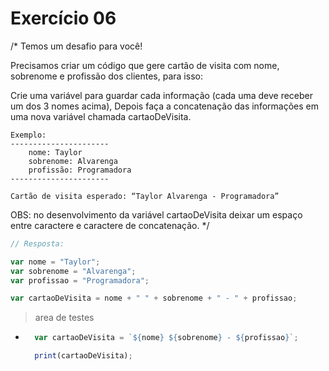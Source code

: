 

# Exercício 06

/* 
Temos um desafio para você! 


Precisamos criar um código que gere cartão de visita com nome, 
sobrenome e profissão dos clientes, para isso:

Crie uma variável para guardar cada informação 
(cada uma deve receber um dos 3 nomes acima), 
Depois faça a concatenação das informações em uma nova variável 
chamada cartaoDeVisita.


    Exemplo:
    ----------------------
        nome: Taylor
        sobrenome: Alvarenga
        profissão: Programadora
    ----------------------

    Cartão de visita esperado: “Taylor Alvarenga - Programadora”


OBS: no desenvolvimento da variável cartaoDeVisita deixar um espaço entre 
caractere e caractere de concatenação.
*/

```javascript
// Resposta:

var nome = "Taylor";
var sobrenome = "Alvarenga";
var profissao = "Programadora";

var cartaoDeVisita = nome + " " + sobrenome + " - " + profissao;

```

> area de testes
+ ```javascript
    var cartaoDeVisita = `${nome} ${sobrenome} - ${profissao}`;

    print(cartaoDeVisita); 
    ```
